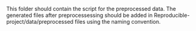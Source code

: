 This folder should contain the script for the preprocessed data. The generated files after preprocessessing should be added in Reproducible-project/data/preprocessed files using the naming convention.
